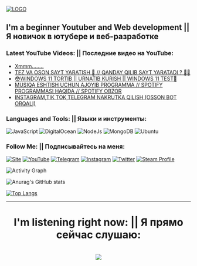 [![LOGO](https://github.com/UZBase/UZBase/blob/main/assets/logo_1.jpg)](https://www.youtube.com/c/UZBase)

## I'm a beginner Youtuber and Web development || Я новичок в ютубере и веб-разработке

### Latest YouTube Videos: || Последние видео на YouTube:

<!-- YOUTUBE:START -->
- [Xmmm........](https://www.youtube.com/watch?v=FXDqi_C1TJ0)
- [TEZ VA OSON SAYT YARATISH 🧨 // QANDAY QILIB SAYT YARATADI ? 🤩🧨](https://www.youtube.com/watch?v=zqeHYeTXnps)
- [😳WINDOWS 11 TORTIB || URNATIB KURISH || WINDOWS 11 TEST🥺](https://www.youtube.com/watch?v=9psnSb8kxXY)
- [MUSIQA ESHTISH UCHUN AJOYIB PROGRAMMA // SPOTIFY PROGRAMMASI HAQIDA // SPOTIFY OBZOR](https://www.youtube.com/watch?v=GtQHqSyU7MQ)
- [INSTAGRAM,TIK TOK,TELEGRAM NAKRUTKA QILISH (OSSON BOT ORQALI)](https://www.youtube.com/watch?v=iDoutykpmUY)
<!-- YOUTUBE:END -->

### Languages and Tools: || Языки и инструменты:

![JavaScript](https://img.shields.io/badge/-JavaScript-1C0B1A?style=for-the-badge&logo=JavaScript&logoColor=E9D54D)
![DigitalOcean](https://img.shields.io/badge/-DigitalOcean-1C0B1A?style=for-the-badge&logo=DigitalOcean&logoColor=E9D54D)
![NodeJs](https://img.shields.io/badge/-NodeJS-1C0B1A?style=for-the-badge&logo=nodedotjs&logoColor=E9D54D)
![MongoDB](https://img.shields.io/badge/-MongoDB-1C0B1A?style=for-the-badge&logo=MongoDB&logoColor=E9D54D)
![Ubuntu](https://img.shields.io/badge/-ubuntu-1C0B1A?style=for-the-badge&logo=ubuntu&logoColor=E9D54D)

### Follow Me: || Подписывайтесь на меня:

[![Site](https://img.shields.io/badge/-MySite-1C0B1A?style=for-the-badge&logo=Internet&logoColor=FF0000)](https://UZBase.uz)
[![YouTube](https://img.shields.io/badge/-YouTube-1C0B1A?style=for-the-badge&logo=YouTube&logoColor=FF0000)](https://www.youtube.com/c/UZBase)
[![Telegram](https://img.shields.io/badge/-Telegram-1C0B1A?style=for-the-badge&logo=telegram&logoColor=27A0D9)](https://t.me/Um4rj0n)
[![Instagram](https://img.shields.io/badge/-Instagram-1C0B1A?style=for-the-badge&logo=instagram&logoColor=B4068E)](https://www.instagram.com/Um4rj0n)
[![Twitter](https://img.shields.io/badge/-Twitter-1C0B1A?style=for-the-badge&logo=Twitter&logoColor=1C9DEB)](https://twitter.com/UZBase)
[![Steam Profile](https://img.shields.io/badge/-Steam-1C0B1A?style=for-the-badge&logo=Steam&logoColor=FF0000)](https://steamcommunity.com/profiles/76561199014469830)


![Activity Graph](https://activity-graph.herokuapp.com/graph?username=uzbase&theme=github)

![Anurag's GitHub stats](https://github-readme-stats.vercel.app/api?username=UZBase&hide=contribs,prs&count_private=true&show_icons=true&theme=tokyonight)

[![Top Langs](https://github-readme-stats.vercel.app/api/top-langs/?username=UZBase&layout=compact)](https://github.com/UZBase/github-readme-stats)
<hr>
<h1 align="center">I'm listening right now: || Я прямо сейчас слушаю:</h1>
<br/>  

<div align="center"><img src="https://spotify-github-profile.vercel.app/api/view?uid=q7ln75i89tr8d9ctwlketujop&cover_image=true&theme=default" /></div>  

<br/>  

